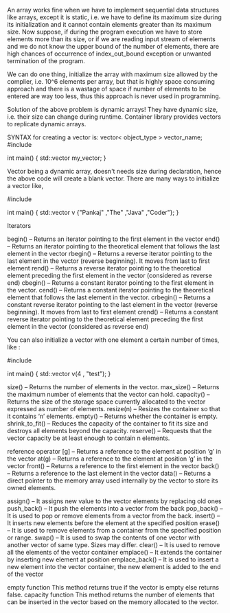An array works fine when we have to implement sequential data structures like arrays, except it is static, i.e. we have to define its maximum size during its initialization and it cannot contain elements greater than its maximum size. Now suppose, if during the program execution we have to store elements more than its size, or if we are reading input stream of elements and we do not know the upper bound of the number of elements, there are high chances of occurrence of index_out_bound exception or unwanted termination of the program.

We can do one thing, initialize the array with maximum size allowed by the complier, i.e. 10^6 elements per array, but that is highly space consuming approach and there is a wastage of space if number of elements to be entered are way too less, thus this approach is never used in programming.

Solution of the above problem is dynamic arrays! They have dynamic size, i.e. their size can change during runtime. Container library provides vectors to replicate dynamic arrays.

SYNTAX for creating a vector is: vector< object_type > vector_name;
#include <vector>

int main()
{
    std::vector<int> my_vector;
}

Vector being a dynamic array, doesn't needs size during declaration, hence the above code will create a blank vector. There are many ways to initialize a vector like,

#include <vector>

int main()
{
    std::vector<string> v {"Pankaj" ,"The" ,"Java" ,"Coder"};
}


Iterators

begin() – Returns an iterator pointing to the first element in the vector
end() – Returns an iterator pointing to the theoretical element that follows the last element in the vector
rbegin() – Returns a reverse iterator pointing to the last element in the vector (reverse beginning). It moves from last to first element
rend() – Returns a reverse iterator pointing to the theoretical element preceding the first element in the vector (considered as reverse end)
cbegin() – Returns a constant iterator pointing to the first element in the vector.
cend() – Returns a constant iterator pointing to the theoretical element that follows the last element in the vector.
crbegin() – Returns a constant reverse iterator pointing to the last element in the vector (reverse beginning). It moves from last to first element
crend() – Returns a constant reverse iterator pointing to the theoretical element preceding the first element in the vector (considered as reverse end)

You can also initialize a vector with one element a certain number of times, like :

#include <vector>

int main()
{
    std::vector<string> v(4 , "test");
}


size() – Returns the number of elements in the vector.
max_size() – Returns the maximum number of elements that the vector can hold.
capacity() – Returns the size of the storage space currently allocated to the vector expressed as number of elements.
resize(n) – Resizes the container so that it contains ‘n’ elements.
empty() – Returns whether the container is empty.
shrink_to_fit() – Reduces the capacity of the container to fit its size and destroys all elements beyond the capacity.
reserve() – Requests that the vector capacity be at least enough to contain n elements.

reference operator [g] – Returns a reference to the element at position ‘g’ in the vector
at(g) – Returns a reference to the element at position ‘g’ in the vector
front() – Returns a reference to the first element in the vector
back() – Returns a reference to the last element in the vector
data() – Returns a direct pointer to the memory array used internally by the vector to store its owned elements.

assign() – It assigns new value to the vector elements by replacing old ones
push_back() – It push the elements into a vector from the back
pop_back() – It is used to pop or remove elements from a vector from the back.
insert() – It inserts new elements before the element at the specified position
erase() – It is used to remove elements from a container from the specified position or range.
swap() – It is used to swap the contents of one vector with another vector of same type. Sizes may differ.
clear() – It is used to remove all the elements of the vector container
emplace() – It extends the container by inserting new element at position
emplace_back() – It is used to insert a new element into the vector container, the new element is added to the end of the vector

empty function
This method returns true if the vector is empty else returns false.
capacity function
This method returns the number of elements that can be inserted in the vector based on the memory allocated to the vector.